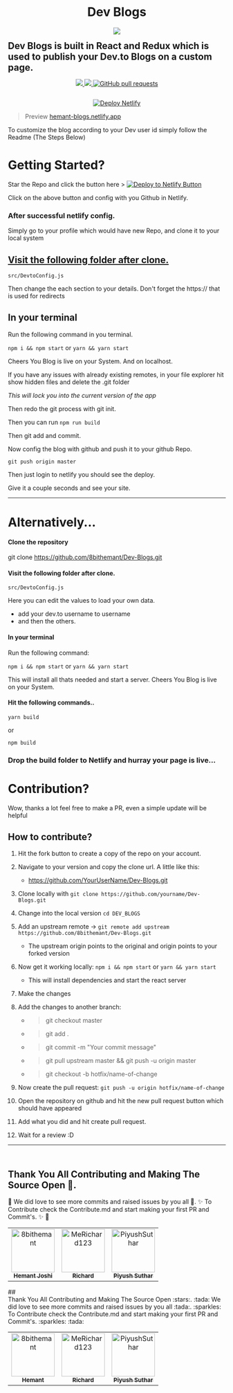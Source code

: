 <h1 align="center">Dev Blogs</h1>
<p align="center">
<img src="https://dev-to-uploads.s3.amazonaws.com/i/w352xfxy8kyc1micn5pz.png" />
   
   <p align="center">
   <h2 style="margin:auto;"> Dev Blogs is built in React and Redux which is used to publish your Dev.to Blogs on a custom page. </h2>
 <!--  <img src="https://visitor-badge.glitch.me/badge?page_id=8bithemant.Dev-Blogs"/> -->
</p>
   </p>

<p align="center">
  <a href="https://app.netlify.com/sites/hemant-blog/deploys" target="_blank">
    <img src="https://api.netlify.com/api/v1/badges/c5b6a364-e4d6-4b81-a09b-628e39e84d5b/deploy-status"></img>
  </a>
  <a href="https://github.com/8bithemant/Dev-Blogs/issues">
    <img src="https://img.shields.io/github/issues/8bithemant/Dev-Blogs?style=flat-square"></img>
  </a>
   <a href="https://github.com/8bithemant/Dev-Blogs/pulls">
      <img alt="GitHub pull requests" src="https://img.shields.io/github/issues-pr/8bithemant/Dev-Blogs?style=flat-square" />
   </a>
</p>

<p align="center">
   <a aria-label="License" href="https://github.com/8bithemant/Dev-Blogs/license.md">
    <img alt="" src="https://img.shields.io/npm/l/next.svg?style=for-the-badge&labelColor=000000">
   </a>
  
  </p>
<p align="center">
<a href="https://app.netlify.com/start/deploy?repository=https://github.com/8bithemant/Dev-Blogs">
   <img alt="Deploy Netlify" src="https://www.netlify.com/img/deploy/button.svg"/>
   </a>
</p>

> Preview
> [hemant-blogs.netlify.app](https://hemant-blogs.netlify.app)

To customize the blog according to your Dev user id simply follow the Readme (The Steps Below)

# Getting Started?

Star the Repo and click the button here >
[![Deploy to Netlify Button](https://www.netlify.com/img/deploy/button.svg)](https://app.netlify.com/start/deploy?repository=https://github.com/8bithemant/Dev-Blogs)

Click on the above button and config with you Github in Netlify.

### After successful netlify config.

Simply go to your profile which would have new Repo, and clone it to your local system

## <u>Visit the following folder after clone.</u>

`src/DevtoConfig.js`

Then change the each section to your details.
Don't forget the https:// that is used for redirects

## In your terminal

Run the following command in you terminal.

`npm i && npm start`
or
`yarn && yarn start`

Cheers You Blog is live on your System. And on localhost.

If you have any issues with already existing remotes, in your file explorer hit show
hidden files and delete the .git folder

_This will lock you into the current version of the app_

Then redo the git process with git init.

Then you can run `npm run build`

Then git add and commit.

Now config the blog with github and push it to your github Repo.

`git push origin master`

Then just login to netlify you should see the deploy.

Give it a couple seconds and see your site.

---

# Alternatively...

#### Clone the repository

git clone https://github.com/8bithemant/Dev-Blogs.git

#### Visit the following folder after clone.

`src/DevtoConfig.js`

Here you can edit the values to load your own data.

- add your dev.to username to username
- and then the others.

#### In your terminal

Run the following command:

`npm i && npm start`
or
`yarn && yarn start`

This will install all thats needed and start a server.
Cheers You Blog is live on your System.

#### Hit the following commands..

`yarn build`

or

`npm build`

### Drop the build folder to Netlify and hurray your page is live...

# Contribution?

Wow, thanks a lot feel free to make a PR, even a simple update will be helpful

## How to contribute?

1. Hit the fork button to create a copy of the repo on your account.

2. Navigate to your version and copy the clone url. A little like this:

   - https://github.com/YourUserName/Dev-Blogs.git

3. Clone locally with `git clone https://github.com/yourname/Dev-Blogs.git`

4. Change into the local version `cd DEV_BLOGS`

5. Add an upstream remote -> `git remote add upstream https://github.com/8bithemant/Dev-Blogs.git`

   - The upstream origin points to the original and origin points to your forked version

6. Now get it working locally:
   `npm i && npm start`
   or
   `yarn && yarn start`

   - This will install dependencies and start the react server

7. Make the changes

8. Add the changes to another branch:

   - > git checkout master
   - > git add .
   - > git commit -m "Your commit message"
   - > git pull upstream master && git push -u origin master
   - > git checkout -b hotfix/name-of-change

9. Now create the pull request: `git push -u origin hotfix/name-of-change`

10. Open the repository on github and hit the new pull request button which should have appeared

11. Add what you did and hit create pull request.

12. Wait for a review :D

---

## <br /> Thank You All Contributing and Making The Source Open :stars:.
:tada: We did love to see more commits and raised issues by you all :tada:.
:sparkles: To Contribute check the Contribute.md and start making your first PR and Commit's. :sparkles: :tada:
<table>
<tr>
                <td align="center">
                    <a href="https://github.com/8bithemant">
                        <img src="https://avatars0.githubusercontent.com/u/62112099?v=4" width="100;" alt="8bithemant"/>
                        <br />
                        <sub><b>Hemant Joshi</b></sub>
                    </a>
                </td>
                <td align="center">
                    <a href="https://github.com/MeRichard123">
                        <img src="https://avatars2.githubusercontent.com/u/51269862?v=4" width="100;" alt="MeRichard123"/>
                        <br />
                        <sub><b>Richard</b></sub>
                    </a>
                </td>
                <td align="center">
                    <a href="https://github.com/PiyushSuthar">
                        <img src="https://avatars1.githubusercontent.com/u/32237558?v=4" width="100;" alt="PiyushSuthar"/>
                        <br />
                        <sub><b>Piyush Suthar</b></sub>
                    </a>
                </td></tr>
</table>
## <br /> Thank You All Contributing and Making The Source Open :stars:.
:tada: We did love to see more commits and raised issues by you all :tada:.
:sparkles: To Contribute check the Contribute.md and start making your first PR and Commit's. :sparkles: :tada:
<table>
<tr>
                <td align="center">
                    <a href="https://github.com/8bithemant">
                        <img src="https://avatars0.githubusercontent.com/u/62112099?v=4" width="100;" alt="8bithemant"/>
                        <br />
                        <sub><b>Hemant </b></sub>
                    </a>
                </td>
                <td align="center">
                    <a href="https://github.com/MeRichard123">
                        <img src="https://avatars2.githubusercontent.com/u/51269862?v=4" width="100;" alt="MeRichard123"/>
                        <br />
                        <sub><b>Richard</b></sub>
                    </a>
                </td>
                <td align="center">
                    <a href="https://github.com/PiyushSuthar">
                        <img src="https://avatars1.githubusercontent.com/u/32237558?v=4" width="100;" alt="PiyushSuthar"/>
                        <br />
                        <sub><b>Piyush Suthar</b></sub>
                    </a>
                </td></tr>
</table>

